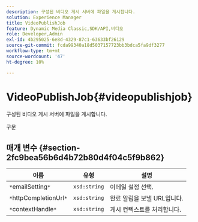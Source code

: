 ```yaml
---
description: 구성된 비디오 게시 서버에 파일을 게시합니다.
solution: Experience Manager
title: VideoPublishJob
feature: Dynamic Media Classic,SDK/API,비디오
role: Developer,Admin
exl-id: 4b295025-6e8d-4329-87c1-63633bf26129
source-git-commit: fcda99340a18d5037157723bb3bdca5fa9df3277
workflow-type: tm+mt
source-wordcount: '47'
ht-degree: 10%

---
```


# VideoPublishJob{#videopublishjob}

구성된 비디오 게시 서버에 파일을 게시합니다.

구문

## 매개 변수 {#section-2fc9bea56b6d4b72b80d4f04c5f9b862}

| 이름 | 유형 | 설명 |
|---|---|---|
| `*`emailSetting`*` | `xsd:string` | 이메일 설정 선택. |
| `*`httpCompletionUrl`*` | `xsd:string` | 완료 알림을 보낼 URL입니다. |
| `*`contextHandle`*` | `xsd:string` | 게시 컨텍스트를 처리합니다. |
